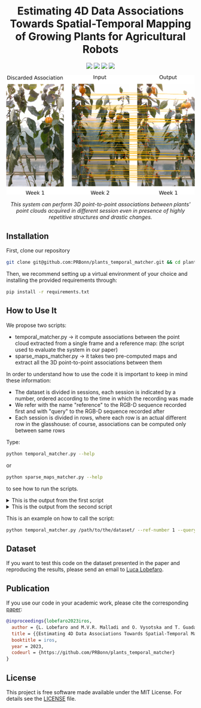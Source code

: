 <div align="center">
  <h1>Estimating 4D Data Associations Towards Spatial-Temporal Mapping of Growing Plants for Agricultural Robots</h1>
  <a href="https://github.com/PRBonn/plants_temporal_matcher#how-to-use-it"><img src="https://img.shields.io/badge/python-3670A0?style=flat-square&logo=python&logoColor=ffdd54" /></a>
    <a href="https://github.com/PRBonn/plants_temporal_matcher#installation"><img src="https://img.shields.io/badge/Linux-FCC624?logo=linux&logoColor=black" /></a>
    <a href="https://www.ipb.uni-bonn.de/wp-content/papercite-data/pdf/lobefaro2023iros.pdf"><img src="https://img.shields.io/badge/Paper-pdf-<COLOR>.svg?style=flat-square" /></a>
    <a href="https://lbesson.mit-license.org/"><img src="https://img.shields.io/badge/License-MIT-blue.svg?style=flat-square" /></a>

<p>
  <img src="https://github.com/PRBonn/plants_temporal_matcher/blob/main/images/first_image.png" width="700"/>
</p>

<p>
  <i>This system can perform 3D point-to-point associations between plants' point clouds acquired in different session even in presence of highly repetitive structures and drastic changes.</i>
</p>

</div>



## Installation
First, clone our repository
```bash
git clone git@github.com:PRBonn/plants_temporal_matcher.git && cd plants_temporal_matcher
```

Then, we recommend setting up a virtual environment of your choice and installing the provided requirements through:
```bash
pip install -r requirements.txt
```



## How to Use It
We propose two scripts:
* temporal_matcher.py -> it compute associations between the point cloud extracted from a single frame and a reference map: (the script used to evaluate the system in our paper)
* sparse_maps_matcher.py -> it takes two pre-computed maps and extract all the 3D point-to-point associations between them

In order to understand how to use the code it is important to keep in mind these information:
* The dataset is divided in sessions, each session is indicated by a number, ordered according to the time in which the recording was made
* We refer with the name "reference" to the RGB-D sequence recorded first and with "query" to the RGB-D sequence recorded after
* Each session is divided in rows, where each row is an actual different row in the glasshouse: of course, associations can be computed only between same rows


Type:
```bash
python temporal_matcher.py --help
```
or
```bash
python sparse_maps_matcher.py --help
```
to see how to run the scripts.
<details>
<summary>This is the output from the first script</summary>

![temporal matcher help](https://github.com/PRBonn/plants_temporal_matcher/images/temporal_matcher_help.png)

</details>

<details>
<summary>This is the output from the second script</summary>

![sparse maps matcher help](https://github.com/PRBonn/plants_temporal_matcher/images/sparse_maps_matcher_help.png)

</details>

This is an example on how to call the script:
```bash
python temporal_matcher.py /path/to/the/dataset/ --ref-number 1 --query-number 2 --row-number 3 --render-matches --no-visualize-map 
```



## Dataset
If you want to test this code on the dataset presented in the paper and reproducing the results, please send an email to [Luca Lobefaro](mailto:llobefar@uni-bonn.de?subject=[GitHub]%20Data%20Request).



## Publication
If you use our code in your academic work, please cite the corresponding [paper](https://www.ipb.uni-bonn.de/wp-content/papercite-data/pdf/lobefaro2023iros.pdf):

```bibtex
@inproceedings{lobefaro2023iros,
  author = {L. Lobefaro and M.V.R. Malladi and O. Vysotska and T. Guadagnino and C. Stachniss},
  title = {{Estimating 4D Data Associations Towards Spatial-Temporal Mapping of Growing Plants for Agricultural Robots}},
  booktitle = iros,
  year = 2023,
  codeurl = {https://github.com/PRBonn/plants_temporal_matcher}
}
```



## License
This project is free software made available under the MIT License. For details see the [LICENSE](https://github.com/PRBonn/plants_temporal_matcher/blob/main/LICENSE) file.
